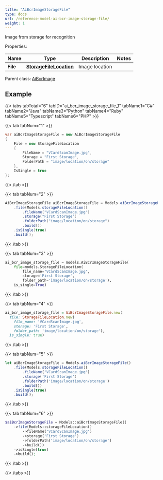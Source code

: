 ```yaml
---
title: "AiBcrImageStorageFile"
type: docs
url: /reference-model-ai-bcr-image-storage-file/
weight: 1
---
```

Image from storage for recognition             

Properties:

Name | Type | Description | Notes
---- | ---- | ----------- | -----
**File** | [**StorageFileLocation**](/email/reference-model-storage-file-location/) | Image location              | 

Parent class: [AiBcrImage](/email/reference-model-ai-bcr-image/)

## Example

{{< tabs tabTotal="6" tabID="ai_bcr_image_storage_file_1" tabName1="C#" tabName2="Java" tabName3="Python" tabName4="Ruby" tabName5="Typescript" tabName6="PHP" >}}

{{< tab tabNum="1" >}}

```csharp
var aiBcrImageStorageFile = new AiBcrImageStorageFile
{
    File = new StorageFileLocation
    {
        FileName = "VCardScanImage.jpg",
        Storage = "First Storage",
        FolderPath = "image/location/on/storage"
    },
    IsSingle = true
};
```

{{< /tab >}}

{{< tab tabNum="2" >}}

```java
AiBcrImageStorageFile aiBcrImageStorageFile = Models.aiBcrImageStorageFile()
    .file(Models.storageFileLocation()
        .fileName("VCardScanImage.jpg")
        .storage("First Storage")
        .folderPath("image/location/on/storage")
        .build())
    .isSingle(true)
    .build();
```

{{< /tab >}}

{{< tab tabNum="3" >}}

```python
ai_bcr_image_storage_file = models.AiBcrImageStorageFile(
    file=models.StorageFileLocation(
        file_name='VCardScanImage.jpg',
        storage='First Storage',
        folder_path='image/location/on/storage'),
    is_single=True)
```

{{< /tab >}}

{{< tab tabNum="4" >}}

```ruby
ai_bcr_image_storage_file = AiBcrImageStorageFile.new(
  file: StorageFileLocation.new(
    file_name: 'VCardScanImage.jpg',
    storage: 'First Storage',
    folder_path: 'image/location/on/storage'),
  is_single: true)
```

{{< /tab >}}

{{< tab tabNum="5" >}}

```typescript
let aiBcrImageStorageFile = Models.aiBcrImageStorageFile()
    .file(Models.storageFileLocation()
        .fileName('VCardScanImage.jpg')
        .storage('First Storage')
        .folderPath('image/location/on/storage')
        .build())
    .isSingle(true)
    .build();
```

{{< /tab >}}

{{< tab tabNum="6" >}}

```php
$aiBcrImageStorageFile = Models::aiBcrImageStorageFile()
    ->file(Models::storageFileLocation()
        ->fileName('VCardScanImage.jpg')
        ->storage('First Storage')
        ->folderPath('image/location/on/storage')
        ->build())
    ->isSingle(true)
    ->build();
```

{{< /tab >}}

{{< /tabs >}}

